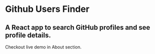 # Github Users Finder

## A React app to search GitHub profiles and see profile details.

Checkout live demo in About section.

